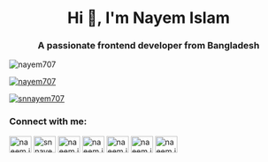 <h1 align="center">Hi 👋, I'm Nayem Islam</h1>
<h3 align="center">A passionate frontend developer from Bangladesh</h3>

<p align="left">
  <img
    src="https://komarev.com/ghpvc/?username=nayem707&label=Profile%20views&color=0e75b6&style=flat"
    alt="nayem707"
  />
</p>

<p align="left">
  <a href="https://github.com/ryo-ma/github-profile-trophy"
    ><img
      src="https://github-profile-trophy.vercel.app/?username=nayem707"
      alt="nayem707"
  /></a>
</p>

<p align="left">
  <a href="https://twitter.com/snnayem707" target="blank"
    ><img
      src="https://img.shields.io/twitter/follow/snnayem707?logo=twitter&style=for-the-badge"
      alt="snnayem707"
  /></a>
</p>

<h3 align="left">Connect with me:</h3>
<p align="left">
  <a href="https://codepen.io/naeem.islam.714655" target="blank"
    ><img
      align="center"
      src="https://raw.githubusercontent.com/rahuldkjain/github-profile-readme-generator/master/src/images/icons/Social/codepen.svg"
      alt="naeem.islam.714655"
      height="30"
      width="40"
  /></a>
  <a href="https://twitter.com/snnayem707" target="blank"
    ><img
      align="center"
      src="https://raw.githubusercontent.com/rahuldkjain/github-profile-readme-generator/master/src/images/icons/Social/twitter.svg"
      alt="snnayem707"
      height="30"
      width="40"
  /></a>
  <a href="https://linkedin.com/in/naeem.islam.714655" target="blank"
    ><img
      align="center"
      src="https://raw.githubusercontent.com/rahuldkjain/github-profile-readme-generator/master/src/images/icons/Social/linked-in-alt.svg"
      alt="naeem.islam.714655"
      height="30"
      width="40"
  /></a>
  <a href="https://stackoverflow.com/users/naeem.islam.714655" target="blank"
    ><img
      align="center"
      src="https://raw.githubusercontent.com/rahuldkjain/github-profile-readme-generator/master/src/images/icons/Social/stack-overflow.svg"
      alt="naeem.islam.714655"
      height="30"
      width="40"
  /></a>
  <a href="https://fb.com/naeem.islam.714655" target="blank"
    ><img
      align="center"
      src="https://raw.githubusercontent.com/rahuldkjain/github-profile-readme-generator/master/src/images/icons/Social/facebook.svg"
      alt="naeem.islam.714655"
      height="30"
      width="40"
  /></a>
  <a href="https://instagram.com/naeem.islam.714655" target="blank"
    ><img
      align="center"
      src="https://raw.githubusercontent.com/rahuldkjain/github-profile-readme-generator/master/src/images/icons/Social/instagram.svg"
      alt="naeem.islam.714655"
      height="30"
      width="40"
  /></a>
  <a href="https://www.youtube.com/c/naeem.islam.714655" target="blank"
    ><img
      align="center"
      src="https://raw.githubusercontent.com/rahuldkjain/github-profile-readme-generator/master/src/images/icons/Social/youtube.svg"
      alt="naeem.islam.714655"
      height="30"
      width="40"
  /></a>
</p>
